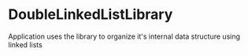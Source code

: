 # DoubleLinkedListLibrary
Application uses the library to organize it's internal data structure using linked lists
